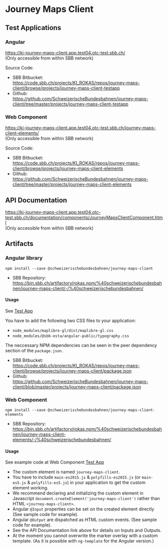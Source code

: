# Journey Maps Client

## Test Applications

### <a name="testapp"></a>Angular

https://ki-journey-maps-client.app.test04.otc-test.sbb.ch/  
(Only accessible from within SBB network)

Source Code:

* SBB Bitbucket:  
  https://code.sbb.ch/projects/KI_ROKAS/repos/journey-maps-client/browse/projects/journey-maps-client-testapp
* Github:  
  https://github.com/SchweizerischeBundesbahnen/journey-maps-client/tree/master/projects/journey-maps-client-testapp

### <a name="elements"></a>Web Component

https://ki-journey-maps-client.app.test04.otc-test.sbb.ch/journey-maps-client-elements/  
(Only accessible from within SBB network)

Source Code:

* SBB Bitbucket:  
  https://code.sbb.ch/projects/KI_ROKAS/repos/journey-maps-client/browse/projects/journey-maps-client-elements
* Github:  
  https://github.com/SchweizerischeBundesbahnen/journey-maps-client/tree/master/projects/journey-maps-client-elements

## API Documentation

https://ki-journey-maps-client.app.test04.otc-test.sbb.ch/documentation/components/JourneyMapsClientComponent.html  
(Only accessible from within SBB network)

## Artifacts

### Angular library

```
npm install --save @schweizerischebundesbahnen/journey-maps-client
```

* SBB Repository:  
  https://bin.sbb.ch/artifactory/rokas.npm/%40schweizerischebundesbahnen/journey-maps-client/-/%40schweizerischebundesbahnen/

#### Usage

See [Test App](#testapp)

You have to add the following two CSS files to your application:

* `node_modules/maplibre-gl/dist/maplibre-gl.css`
* `node_modules/@sbb-esta/angular-public/typography.css`

The neccessary NPM dependencies can be seen in the peer dependency section of the `package.json`.

* SBB Bitbucket:  
  https://code.sbb.ch/projects/KI_ROKAS/repos/journey-maps-client/browse/projects/journey-maps-client/package.json
* Github:  
  https://github.com/SchweizerischeBundesbahnen/journey-maps-client/blob/master/projects/journey-maps-client/package.json

### Web Component

```
npm install --save @schweizerischebundesbahnen/journey-maps-client-elements
```

* SBB Repository:  
  https://bin.sbb.ch/artifactory/rokas.npm/%40schweizerischebundesbahnen/journey-maps-client-elements/-/%40schweizerischebundesbahnen/

#### Usage

See example code at Web Component [Test App](#elements)

* The custom element is named `journey-maps-client`.
* You have to include `main-es2015.js` & `polyfills-es2015.js` (or `main-es5.js` & `polyfills-es5.js`) in your
  application to get the custom element working.
* We recommend declaring and initializing the custom element in
  Javascript `document.createElement('journey-maps-client')` rather than HTML `<journey-maps-client>`.
* Angular `@Input` properties can be set on the created element directly (See sample code for example).
* Angular `@Output` are dispatched as HTML custom events. (See sample code for example).
* See the API Documentation link above for details on Inputs and Outputs.
* At the moment you cannot overwrite the marker overlay with a custom template. (As it is possible with `ng-template`
  for the Angular version.)
